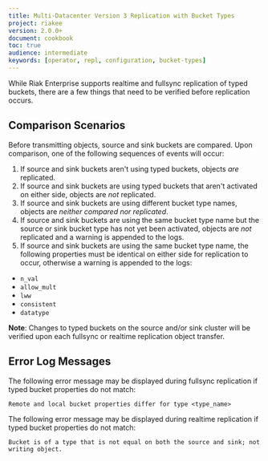 ```yaml
---
title: Multi-Datacenter Version 3 Replication with Bucket Types
project: riakee
version: 2.0.0+
document: cookbook
toc: true
audience: intermediate
keywords: [operator, repl, configuration, bucket-types]
---
```


While Riak Enterprise supports realtime and fullsync replication of typed buckets, there are a few things that need to be verified before replication occurs.

## Comparison Scenarios

Before transmitting objects, source and sink buckets are compared. Upon comparison, one of the following sequences of events will occur:

1. If source and sink buckets aren't using typed buckets, objects _are_ replicated.
2. If source and sink buckets are using typed buckets that aren't activated on either side, objects are _not_ replicated.
3. If source and sink buckets are using different bucket type names, objects are _neither compared nor replicated_.
4. If source and sink buckets are using the same bucket type name but the source or sink bucket type has not yet been activated, objects are _not_ replicated and a warning is appended to the logs.
5. If source and sink buckets are using the same bucket type name, the following properties must be identical on either side for replication to occur, otherwise a warning is appended to the logs:

* `n_val`
* `allow_mult`
* `lww`
* `consistent`
* `datatype`
  
**Note**: Changes to typed buckets on the source and/or sink cluster will be verified upon each fullsync or realtime replication object transfer.

## Error Log Messages

The following error message may be displayed during fullsync replication if typed bucket properties do not match:
<!-- TODO: THE FOLLOWING MAY CHANGE BEFORE THE 2.0 RELEASE -->

```log
Remote and local bucket properties differ for type <type_name>
```

The following error message may be displayed during realtime replication if typed bucket properties do not match:
<!-- TODO: THE FOLLOWING MAY CHANGE BEFORE THE 2.0 RELEASE -->

```log
Bucket is of a type that is not equal on both the source and sink; not writing object.
```

